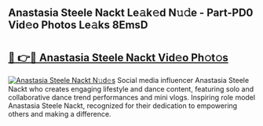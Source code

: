## Anastasia Steele Nackt Le𝚊k𝚎d N𝚞𝚍e - Part-PD0 Vid𝚎o Photos Le𝚊ks 8EmsD

# <h2><a href="http://fb0t8t.evod.top/?m=Anastasia+Steele+Nackt">🔗 👉🔴 Anastasia Steele Nackt Vid𝚎o Ph𝚘t𝚘s</a></h2>

[![Anastasia Steele Nackt N𝚞d𝚎s](https://i.imgur.com/8V9OHl7.gif)](http://fb0t8t.evod.top/?m=Anastasia+Steele+Nackt)
Social media influencer Anastasia Steele Nackt who creates engaging lifestyle and dance content, featuring solo and collaborative dance trend performances and mini vlogs. Inspiring role model Anastasia Steele Nackt, recognized for their dedication to empowering others and making a difference. 

